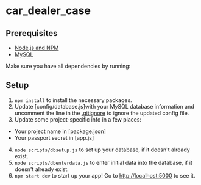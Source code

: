 # car_dealer_case


## Prerequisites
* [Node.js and NPM](https://nodejs.org/en/)
* [MySQL](https://dev.mysql.com/downloads/installer/)

Make sure you have all dependencies by running:

## Setup
1. `npm install` to install the necessary packages.
2. Update [config/database.js]with your MySQL database information and uncomment the line in the [.gitignore](../blob/master/.gitignore) to ignore the updated config file.
3. Update some project-specific info in a few places:
  * Your project name in [package.json]
  * Your passport secret in [app.js]
4. `node scripts/dbsetup.js` to set up your database, if it doesn't already exist.
5. `node scripts/dbenterdata.js` to enter initial data into the database, if it doesn't already exist.
6. `npm start dev` to start up your app! Go to [http://localhost:5000](http://localhost:5000) to see it.
